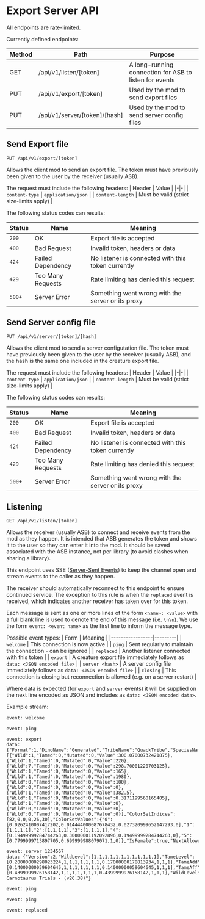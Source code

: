 # Export Server API

All endpoints are rate-limited.

Currently defined endpoints:

| Method | Path                | Purpose |
|--------|---------------------|---------|
| GET | /api/v1/listen/[token] | A long-running connection for ASB to listen for events |
| PUT | /api/v1/export/[token] | Used by the mod to send export files |
| PUT | /api/v1/server/[token]/[hash] | Used by the mod to send server config files |

## Send Export file
```
PUT /api/v1/export/[token]
```
Allows the client mod to send an export file. The token must have previously been given to the user by the receiver (usually ASB).

The request must include the following headers:
| Header | Value |
|-|-|
| `content-type` | `application/json` |
| `content-length` | Must be valid (strict size-limits apply) |

The following status codes can results:

| Status | Name | Meaning |
|-|-|-|
| `200` | OK | Export file is accepted |
| `400` | Bad Request | Invalid token, headers or data |
| `424` | Failed Dependency | No listener is connected with this token currently |
| `429` | Too Many Requests | Rate limiting has denied this request |
| `500+` | Server Error | Something went wrong with the server or its proxy |

## Send Server config file
```
PUT /api/v1/server/[token]/[hash]
```
Allows the client mod to send a server configutation file. The token must have previously been given to the user by the receiver (usually ASB), and the hash is the same one included in the creature export file.

The request must include the following headers:
| Header | Value |
|-|-|
| `content-type` | `application/json` |
| `content-length` | Must be valid (strict size-limits apply) |

The following status codes can results:

| Status | Name | Meaning |
|-|-|-|
| `200` | OK | Export file is accepted |
| `400` | Bad Request | Invalid token, headers or data |
| `424` | Failed Dependency | No listener is connected with this token currently |
| `429` | Too Many Requests | Rate limiting has denied this request |
| `500+` | Server Error | Something went wrong with the server or its proxy |


## Listening
```
GET /api/v1/listen/[token]
```

Allows the receiver (usually ASB) to connect and receive events from the mod as they happen. It is intended that ASB generates the token and shows it to the user so they can enter it into the mod. It should be saved associated with the ASB instance, not per library (to avoid clashes when sharing a library).

This endpoint uses SSE ([Server-Sent Events](https://developer.mozilla.org/en-US/docs/Web/API/Server-sent_events/Using_server-sent_events)) to keep the channel open and stream events to the caller as they happen.

The receiver should automatically reconnect to this endpoint to ensure continued service. The exception to this rule is when the `replaced` event is received, which indicates another receiver has taken over for this token.

Each message is sent as one or more lines of the form `<name>: <value>` with a full blank line is used to denote the end of this message (i.e. `\n\n`). We use the form `event: <event name>` as the first line to inform the message type.

Possible event types:
| Form            | Meaning |
|-----------------|---------|
| `welcome`       | This connection is now active |
| `ping`          | Sent regularly to maintain the connection - can be ignored |
| `replaced`      | Another listener connected with this token |
| `export`        | A creature export file immediately follows as `data: <JSON encoded file>` |
| `server <hash>` | A server config file immediately follows as `data: <JSON encoded file>` |
| `closing`       | This connection is closing but reconnection is allowed (e.g. on a server restart) |

Where data is expected (for `export` and `server` events) it will be supplied on the next line encoded as JSON and includes as `data: <JSON encoded data>`.

Example stream:
```
event: welcome

event: ping

event: export
data: {"Format":1,"DinoName":"Generated","TribeName":"QuackTribe","SpeciesName":"Iguanodon","TamerString":"Quackers","OwningPlayerName":"","ImprinterName":"","OwningPlayerID":0,"DinoID1":"307252455","DinoID2":"304387993","BlueprintPath":"/Game/PrimalEarth/Dinos/Iguanodon/Iguanodon_Character_BP.Iguanodon_Character_BP_C","Stats":[{"Wild":1,"Tamed":0,"Mutated":0,"Value":300.07000732421875},{"Wild":1,"Tamed":0,"Mutated":0,"Value":220},{"Wild":7,"Tamed":0,"Mutated":0,"Value":298.70001220703125},{"Wild":1,"Tamed":0,"Mutated":0,"Value":165},{"Wild":1,"Tamed":0,"Mutated":0,"Value":1980},{"Wild":0,"Tamed":0,"Mutated":0,"Value":100},{"Wild":0,"Tamed":0,"Mutated":0,"Value":0},{"Wild":1,"Tamed":0,"Mutated":0,"Value":382.5},{"Wild":1,"Tamed":0,"Mutated":0,"Value":0.3171199560165405},{"Wild":1,"Tamed":0,"Mutated":0,"Value":0},{"Wild":0,"Tamed":0,"Mutated":0,"Value":0},{"Wild":0,"Tamed":0,"Mutated":0,"Value":0}],"ColorSetIndices":[82,0,0,0,26,30],"ColorSetValues":{"0":[0.0262410007417202,0.014444000087678432,0.027320999652147293,0],"1":[1,1,1,1],"2":[1,1,1,1],"3":[1,1,1,1],"4":[0.19499999284744263,0.30000001192092896,0.19499999284744263,0],"5":[0.7799999713897705,0.699999988079071,1,0]},"IsFemale":true,"NextAllowedMatingTimeDuration":0,"BabyAge":1,"MutagenApplied":false,"Neutered":false,"RandomMutationsMale":0,"RandomMutationsFemale":0,"ServerMultipliersHash":"-895343795","TameEffectiveness":1,"BaseCharacterLevel":8,"DinoImprintingQuality":0}

event: server 1234567
data: {"Version":2,"WildLevel":[1,1,1,1,1,1,1,1,1,1,1,1],"TameLevel":[0.20000000298023224,1,1,1,1,1,1,1,0.17000000178813934,1,1,1],"TameAdd":[0.14000000059604645,1,1,1,1,1,1,1,0.14000000059604645,1,1,1],"TameAff":[0.4399999976158142,1,1,1,1,1,1,1,0.4399999976158142,1,1,1],"WildLevelStepSize":4,"MaxWildLevel":120,"DestroyTamesOverLevelClamp":0,"TamingSpeedMultiplier":1,"DinoCharacterFoodDrainMultiplier":1,"MatingSpeedMultiplier":1,"MatingIntervalMultiplier":0.10000000149011612,"EggHatchSpeedMultiplier":10,"BabyMatureSpeedMultiplier":10,"BabyCuddleIntervalMultiplier":0.10000000149011612,"BabyImprintAmountMultiplier":1,"BabyImprintingStatScaleMultiplier":1,"BabyFoodConsumptionSpeedMultiplier":1,"TamedDinoCharacterFoodDrainMultiplier":1,"WildDinoTorporDrainMultiplier":1,"WildDinoCharacterFoodDrainMultiplier":1,"AllowSpeedLeveling":false,"AllowFlyerSpeedLeveling":false,"UseSingleplayerSettings":false,"SessionName":"The Carnotaurus Trials - (v26.38)"}

event: ping

event: ping

event: replaced
```
